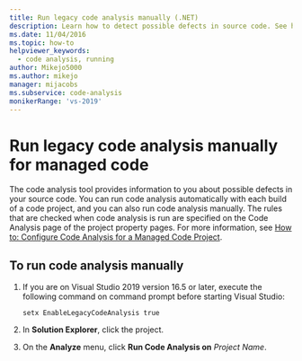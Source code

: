 ```yaml
---
title: Run legacy code analysis manually (.NET)
description: Learn how to detect possible defects in source code. See how to run legacy code analysis manually on managed code in Visual Studio.
ms.date: 11/04/2016
ms.topic: how-to
helpviewer_keywords:
  - code analysis, running
author: Mikejo5000
ms.author: mikejo
manager: mijacobs
ms.subservice: code-analysis
monikerRange: 'vs-2019'
---
```


# Run legacy code analysis manually for managed code

The code analysis tool provides information to you about possible defects in your source code. You can run code analysis automatically with each build of a code project, and you can also run code analysis manually. The rules that are checked when code analysis is run are specified on the Code Analysis page of the project property pages. For more information, see [How to: Configure Code Analysis for a Managed Code Project](../code-quality/how-to-configure-code-analysis-for-a-managed-code-project.md).

## To run code analysis manually

1. If you are on Visual Studio 2019 version 16.5 or later, execute the following command on command prompt before starting Visual Studio:

    `setx EnableLegacyCodeAnalysis true`

2. In **Solution Explorer**, click the project.

3. On the **Analyze** menu, click **Run Code Analysis on** *Project Name*.
